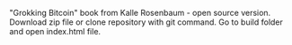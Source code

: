 "Grokking Bitcoin" book from Kalle Rosenbaum - open source version.
Download zip file or clone repository with git command.
Go to build folder and open index.html file.